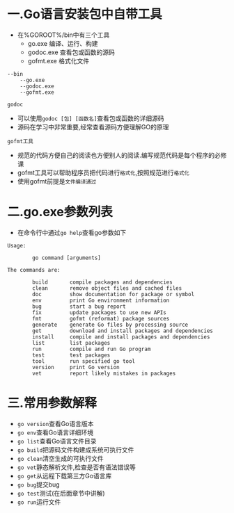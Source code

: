 # 一.Go语言安装包中自带工具

* 在%GOROOT%/bin中有三个工具
  * go.exe 编译、运行、构建
  * godoc.exe 查看包或函数的源码
  * gofmt.exe 格式化文件

```
--bin
	--go.exe
	--godoc.exe 
	--gofmt.exe
```

`godoc`
* 可以使用`godoc [包] [函数名]`查看包或函数的详细源码
* 源码在学习中非常重要,经常查看源码方便理解GO的原理

`gofmt工具`
* 规范的代码方便自己的阅读也方便别人的阅读.编写规范代码是每个程序的必修课
* gofmt工具可以帮助程序员把代码进行`格式化`,按照规范进行`格式化`
* 使用gofmt前提是`文件编译通过`

# 二.go.exe参数列表

* 在命令行中通过`go help`查看go参数如下

```
Usage:

        go command [arguments]

The commands are:

        build       compile packages and dependencies
        clean       remove object files and cached files
        doc         show documentation for package or symbol
        env         print Go environment information
        bug         start a bug report
        fix         update packages to use new APIs
        fmt         gofmt (reformat) package sources
        generate    generate Go files by processing source
        get         download and install packages and dependencies
        install     compile and install packages and dependencies
        list        list packages
        run         compile and run Go program
        test        test packages
        tool        run specified go tool
        version     print Go version
		vet         report likely mistakes in packages
```


# 三.常用参数解释

* `go version`查看Go语言版本
* `go env`查看Go语言详细环境
* `go list`查看Go语言文件目录
* `go build`把源码文件构建成系统可执行文件
* `go clean`清空生成的可执行文件
* `go vet`静态解析文件,检查是否有语法错误等
* `go get`从远程下载第三方Go语言库
* `go bug`提交bug
* `go test`测试(在后面章节中讲解)
* `go run`运行文件

